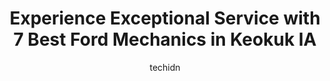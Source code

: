 ---
layout: ampstory
image: https://images.unsplash.com/photo-1610566062594-fe61d8f17c71?ixlib=rb-4.0.3&ixid=MnwxMjA3fDB8MHxwaG90by1wYWdlfHx8fGVufDB8fHx8&auto=format&fit=crop&w=640&h=853&q=80
author: techidn
featured: false
description: For top-quality automotive repairs and maintenance, visit the 7 best Ford Mechanic in Keokuk IA, USA. Their reputation for excellence and their dedication to customer satisfaction make them 
title: Experience Exceptional Service with 7 Best Ford Mechanics in Keokuk IA
cover:
   title: Experience Exceptional Service with 7 Best Ford Mechanics in Keokuk IA
   subtitle: Rickpate
   background: https://images.unsplash.com/photo-1610566062594-fe61d8f17c71?ixlib=rb-4.0.3&ixid=MnwxMjA3fDB8MHxwaG90by1wYWdlfHx8fGVufDB8fHx8&auto=format&fit=crop&w=640&h=853&q=80

pages: 
 - layout: thirds
   top: <h1>#1 Goodyear Auto Service</h1>
   bottom: "<p>Car needed new ignition. Called Monday morning. They got me right in. Done in an hour and back on the road. Very friendly. Great job. Thanks SO MUCH!</p>"
   background: https://www.knot35.com/toplist/wp-content/uploads/2023/06/best-ford-mechanic-1-in-keokuk-ia-1685841632.jpeg
   backgroundblur: true
 - layout: thirds
   top: <h1>#2 Discount Tire & Service</h1>
   bottom: "<p>1003 Main St, Keokuk, IA 52632, United States</p>"
   background: https://www.knot35.com/toplist/wp-content/uploads/2023/06/best-ford-mechanic-2-in-keokuk-ia-1685841633.jpeg
   cta:
      link: https://www.knot35.com/toplist/experience-exceptional-service-with-7-best-ford-mechanics-in-keokuk-ia/
      text: Experience Exceptional Service with 7 Best Ford Mechanics in Keokuk IA
 - layout: thirds
   top: <h1>#3 T. A. Auto & Tire</h1>
   bottom: "<p>3583 US-218, Keokuk, IA 52632, United States</p>"
   background: https://www.knot35.com/toplist/wp-content/uploads/2023/06/best-ford-mechanic-3-in-keokuk-ia-1685841633.jpeg
   cta:
      link: https://www.knot35.com/toplist/experience-exceptional-service-with-7-best-ford-mechanics-in-keokuk-ia/
      text: Experience Exceptional Service with 7 Best Ford Mechanics in Keokuk IA
 - layout: thirds
   top: <h1>#4 Eckland Motors, Inc.</h1>
   bottom: "<p>1802 Main St, Keokuk, IA 52632, United States</p>"
   background: https://images.unsplash.com/photo-1515405295579-ba7b45403062?ixlib=rb-4.0.3&ixid=MnwxMjA3fDB8MHxwaG90by1wYWdlfHx8fGVufDB8fHx8&auto=format&fit=crop&w=640&h=853&q=80
   cta:
      link: https://www.knot35.com/toplist/experience-exceptional-service-with-7-best-ford-mechanics-in-keokuk-ia/
      text: Experience Exceptional Service with 7 Best Ford Mechanics in Keokuk IA
 - layout: thirds
   top: <h1>#5 Xpert Automotive and Sales</h1>
   bottom: "<p>3503 243rd Ave, Keokuk, IA 52632, United States</p>"
   background: https://images.unsplash.com/photo-1553949345-eb786bb3f7ba?ixlib=rb-4.0.3&ixid=MnwxMjA3fDB8MHxwaG90by1wYWdlfHx8fGVufDB8fHx8&auto=format&fit=crop&w=640&h=853&q=80
   cta:
      link: https://www.knot35.com/toplist/experience-exceptional-service-with-7-best-ford-mechanics-in-keokuk-ia/
      text: Experience Exceptional Service with 7 Best Ford Mechanics in Keokuk IA
 - layout: thirds
   top: <h1>#6 Derr Motor Company</h1>
   bottom: "<p>4057 Main St, Keokuk, IA 52632, United States</p>"
   background: https://images.unsplash.com/photo-1564951434112-64d74cc2a2d7?ixlib=rb-4.0.3&ixid=MnwxMjA3fDB8MHxwaG90by1wYWdlfHx8fGVufDB8fHx8&auto=format&fit=crop&w=640&h=853&q=80
   cta:
      link: https://www.knot35.com/toplist/experience-exceptional-service-with-7-best-ford-mechanics-in-keokuk-ia/
      text: Experience Exceptional Service with 7 Best Ford Mechanics in Keokuk IA
 - layout: thirds
   top: <h1>#7 Walmart Auto Care Centers</h1>
   bottom: "<p>300 N Park Dr, Keokuk, IA 52632, United States</p>"
   background: https://images.unsplash.com/photo-1546497974-b213c9efb599?ixlib=rb-4.0.3&ixid=MnwxMjA3fDB8MHxwaG90by1wYWdlfHx8fGVufDB8fHx8&auto=format&fit=crop&w=640&h=853&q=80
   cta:
      link: https://www.knot35.com/toplist/experience-exceptional-service-with-7-best-ford-mechanics-in-keokuk-ia/
      text: Experience Exceptional Service with 7 Best Ford Mechanics in Keokuk IA
 - layout: thirds
   middle: Continue reading...
   background: https://images.unsplash.com/photo-1557672172-298e090bd0f1?ixlib=rb-4.0.3&ixid=MnwxMjA3fDB8MHxwaG90by1wYWdlfHx8fGVufDB8fHx8&auto=format&fit=crop&w=640&h=853&q=80
   cta:
      link: https://www.knot35.com/toplist/experience-exceptional-service-with-7-best-ford-mechanics-in-keokuk-ia/
      text: Experience Exceptional Service with 7 Best Ford Mechanics in Keokuk IA
      
---